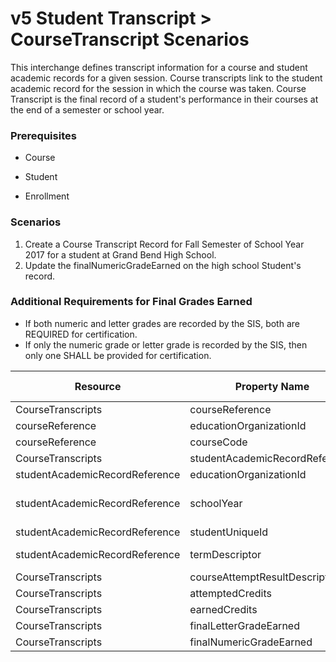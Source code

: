 # v5 Student Transcript > CourseTranscript Scenarios

This interchange defines transcript information for a course and student
academic records for a given session. Course transcripts link to the student
academic record for the session in which the course was taken.
Course Transcript is the final record of a student's performance in their
courses at the end of a semester or school year.

### Prerequisites

* Course

* Student

* Enrollment

### Scenarios

1. Create a Course Transcript Record for Fall Semester of School Year 2017 for
    a student at Grand Bend High School.
2. Update the finalNumericGradeEarned on the high school Student's record.

### Additional Requirements for Final Grades Earned

* If both numeric and letter grades are recorded by the SIS, both are REQUIRED
    for certification.
* If only the numeric grade or letter grade is recorded by the SIS, then only
    one SHALL be provided for certification.

| Resource | Property Name | Is Collection | Data Type | Required / Optional | Scenario 1  <br/>POST | Scenario 2  <br/>PUT |
| --- | --- | --- | --- | --- | --- | --- |
| CourseTranscripts | courseReference | FALSE | courseReference | REQUIRED |     |     |
| courseReference | educationOrganizationId | FALSE | integer | REQUIRED | 255901001 | 255901001 |
| courseReference | courseCode | FALSE | string | REQUIRED | ALG-01 | ALG-01 |
| CourseTranscripts | studentAcademicRecordReference | FALSE | studentAcademicRecordReference | REQUIRED |     |     |
| studentAcademicRecordReference | educationOrganizationId | FALSE | integer | REQUIRED | 255901001 | 255901001 |
| studentAcademicRecordReference | schoolYear | FALSE | integer | REQUIRED | \[Current School Year\] | \[Current School Year\] |
| studentAcademicRecordReference | studentUniqueId | FALSE | string | REQUIRED | 222222 | 222222 |
| studentAcademicRecordReference | termDescriptor | FALSE | string | REQUIRED | Fall Semester | Fall Semester |
| CourseTranscripts | courseAttemptResultDescriptor | FALSE | courseAttemptResultDescriptor | REQUIRED | Pass | Pass |
| CourseTranscripts | attemptedCredits | FALSE | number | REQUIRED | 3   | 3   |
| CourseTranscripts | earnedCredits | FALSE | number | REQUIRED | 3   | 3   |
| CourseTranscripts | finalLetterGradeEarned | FALSE | string | REQUIRED | A   | A   |
| CourseTranscripts | finalNumericGradeEarned | FALSE | string | REQUIRED | 98  | 100 |
